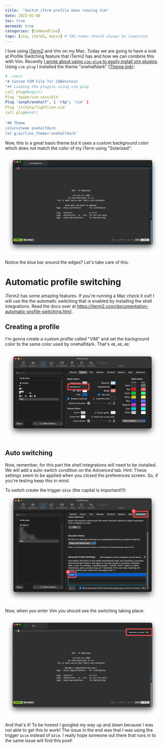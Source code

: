 ```yaml
---
title:  "Switch iTerm profile when running Vim"
date: 2022-02-08
toc: true
mermaid: true
categories: [Commandline]
tags: [vim, iterm2, macos] # TAG names should always be lowercase
---
```


I love using [iTerm2](https://iterm2.com) and Vim on my Mac. Today we are going to have a look at Profile Switching feature that iTerm2 has and how we can combine this with Vim. 
Recently [I wrote about using `vim-plug` to easily install vim plugins](https://laufwerk.xyz/posts/installing-plug-vim-on-macos/). Using `vim-plug` I installed the theme "onehalfdark" ([Theme link](https://github.com/sonph/onehalf)):

```yaml
# .vimrc
"# Custom VIM File for CABenstein
"## Loading the plugins using vim-plug
call plug#begin()
Plug 'tpope/vim-sensible'
Plug 'sonph/onehalf', { 'rtp': 'vim' }
Plug 'itchyny/lightline.vim'
call plug#end()

"## Theme
colorscheme onehalfdark
let g:airline_theme='onehalfdark'
```

Now, this is a great basis theme but it uses a custom background color which does not match the color of my iTerm using "Solarized":

![Vim with blue border](/assets/images/iterm-vim-20220208171856.png)

Notice the blue bar around the edges? Let's take care of this.

# Automatic profile switching
iTerm2 has some amazing features. If you're running a Mac check it out! I will use the the automatic switching that is enabled by installing the shell integrations. Read the docs over at https://iterm2.com/documentation-automatic-profile-switching.html .

## Creating a profile
I'm gonna create a custom profile called "VIM" and set the background color to the same color used by onehalfdark. That's `48,48,48`:

![Create iTerm profile](/assets/images/iterm-vim-20220208172444.png)

## Auto switching
Now, remember, for this part the shell integrations will need to be installed. We will add a auto-switch condition on the *Advanced* tab. Hint: These settings seem to be applied when you closed the preferences screen. So, if you're testing keep this in mind.

To switch create the trigger `&Vim` (the capital is important!!!):
![Setting the switch trigger](/assets/images/iterm-vim-20220208172740.png)

Now, when you enter Vim you should see the switching taking place:

 ![Automatic switching](/assets/images/iterm-vim-20220208172839.png)

 And that's it! To be honest I googled my way up and down because I was not able to get this to work! The issue in the end was that I was using the trigger `&vim` instead of `&Vim`. I really hope someone out there that runs in to the same issue will find this post!